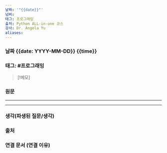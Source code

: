 ```yaml
---
날짜: '"{{date}}"'
넘버: 
태그: 프로그래밍
출처: Python ALL-in-one 코스
강사: Dr. Angela Yu
aliases:
---
```

### 날짜 {{date: YYYY-MM-DD}} {{time}}

### 태그: #프로그래밍 

>[!메모]
>

### 원문
---




---
### 생각(파생된 질문/생각)

### 출처

### 연결 문서 (연결 이유)
